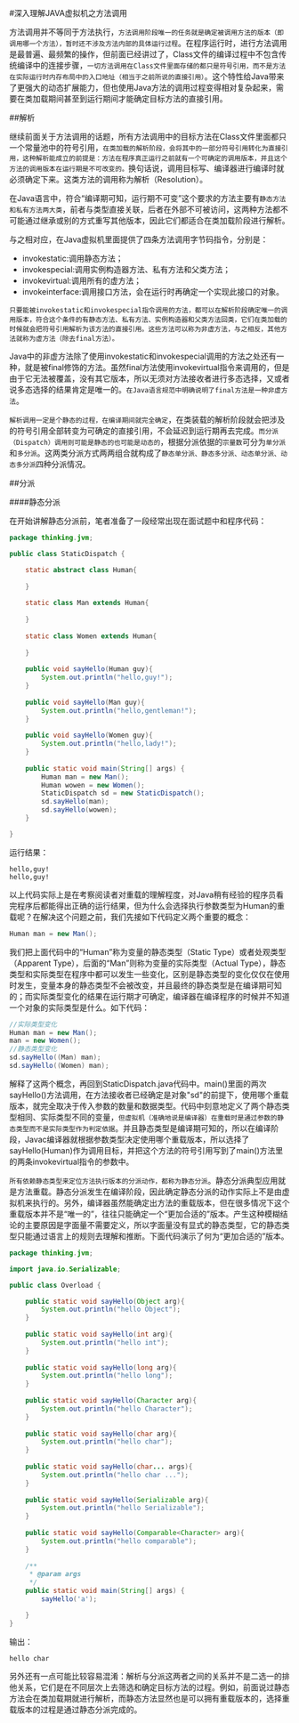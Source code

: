 #深入理解JAVA虚拟机之方法调用

方法调用并不等同于方法执行，`方法调用阶段唯一的任务就是确定被调用方法的版本（即调用哪一个方法），暂时还不涉及方法内部的具体运行过程`。在程序运行时，进行方法调用是最普遍、最频繁的操作，但前面已经讲过了，Class文件的编译过程中不包含传统编译中的连接步骤，`一切方法调用在Class文件里面存储的都只是符号引用，而不是方法在实际运行时内存布局中的入口地址（相当于之前所说的直接引用）`。这个特性给Java带来了更强大的动态扩展能力，但也使用Java方法的调用过程变得相对复杂起来，需要在类加载期间甚至到运行期间才能确定目标方法的直接引用。

##解析

继续前面关于方法调用的话题，所有方法调用中的目标方法在Class文件里面都只一个常量池中的符号引用，`在类加载的解析阶段，会将其中的一部分符号引用转化为直接引用，这种解析能成立的前提是：方法在程序真正运行之前就有一个可确定的调用版本，并且这个方法的调用版本在运行期是不可改变的。`换句话说，调用目标写、编译器进行编译时就必须确定下来。这类方法的调用称为解析（Resolution）。

在Java语言中，符合“编译期可知，运行期不可变”这个要求的方法主要有`静态方法和私有方法两大类`，前者与类型直接关联，后者在外部不可被访问，这两种方法都不可能通过继承或别的方式重写其他版本，因此它们都适合在类加载阶段进行解析。

与之相对应，在Java虚拟机里面提供了四条方法调用字节码指令，分别是：

*    invokestatic:调用静态方法；
*    invokespecial:调用实例构造器<init>方法、私有方法和父类方法；
*    invokevirtual:调用所有的虚方法；
*    invokeinterface:调用接口方法，会在运行时再确定一个实现此接口的对象。

`只要能被invokestatic和invokespecial指令调用的方法，都可以在解析阶段确定唯一的调用版本，符合这个条件的有静态方法、私有方法、实例构造器和父类方法回类，它们在类加载的时候就会把符号引用解析为该方法的直接引用。这些方法可以称为非虚方法，与之相反，其他方法就称为虚方法（除去final方法）。`

Java中的非虚方法除了使用invokestatic和invokespecial调用的方法之处还有一种，就是被final修饰的方法。虽然final方法使用invokevirtual指令来调用的，但是由于它无法被覆盖，没有其它版本，所以无须对方法接收者进行多态选择，又或者说多态选择的结果肯定是唯一的。`在Java语言规范中明确说明了final方法是一种非虚方法`。

`解析调用一定是个静态的过程，在编译期间就完全确定`，在类装载的解析阶段就会把涉及的符号引用全部转变为可确定的直接引用，不会延迟到运行期再去完成。`而分派（Dispatch）调用则可能是静态的也可能是动态的`，根据分派依据的`宗量数`可分为`单分派`和`多分派`。这两类分派方式两两组合就构成了`静态单分派、静态多分派、动态单分派、动态多分派`四种分派情况。

##分派

####静态分派

在开始讲解静态分派前，笔者准备了一段经常出现在面试题中和程序代码：

```Java
package thinking.jvm;

public class StaticDispatch {

	static abstract class Human{
		
	}
	
	static class Man extends Human{
		
	}
	
	static class Women extends Human{
		
	}
	
	public void sayHello(Human guy){
		System.out.println("hello,guy!");
	}
	
	public void sayHello(Man guy){
		System.out.println("hello,gentleman!");
	}
	
	public void sayHello(Women guy){
		System.out.println("hello,lady!");
	}
	
	public static void main(String[] args) {
		Human man = new Man();
		Human wowen = new Women();
		StaticDispatch sd = new StaticDispatch();
		sd.sayHello(man);
		sd.sayHello(wowen);
	}

}
```
运行结果：
```
hello,guy!
hello,guy!
```
以上代码实际上是在考察阅读者对重载的理解程度，对Java稍有经验的程序员看完程序后都能得出正确的运行结果，但为什么会选择执行参数类型为Human的重载呢？在解决这个问题之前，我们先接如下代码定义两个重要的概念：
```Java
Human man = new Man();
```
我们把上面代码中的“Human”称为变量的静态类型（Static Type）或者处观类型（Apparent Type），后面的“Man”则称为变量的实际类型（Actual Type），静态类型和实际类型在程序中都可以发生一些变化，区别是静态类型的变化仅仅在使用时发生，变量本身的静态类型不会被改变，并且最终的静态类型是在编译期可知的；而实际类型变化的结果在运行期才可确定，编译器在编译程序的时候并不知道一个对象的实际类型是什么。如下代码：
```Java
//实际类型变化
Human man = new Man();
man = new Women();
//静态类型变化
sd.sayHello((Man) man);
sd.sayHello((Women) man);
```
解释了这两个概念，再回到StaticDispatch.java代码中。main()里面的两次sayHello()方法调用，在方法接收者已经确定是对象"sd"的前提下，使用哪个重载版本，就完全取决于传入参数的数量和数据类型。代码中刻意地定义了两个静态类型相同、实际类型不同的变量，`但虚拟机（准确地说是编译器）在重载时是通过参数的静态类型而不是实际类型作为判定依据`。并且静态类型是编译期可知的，所以在编译阶段，Javac编译器就根据参数类型决定使用哪个重载版本，所以选择了sayHello(Human)作为调用目标，并把这个方法的符号引用写到了main()方法里的两条invokevirtual指令的参数中。

`所有依赖静态类型来定位方法执行版本的分派动作，都称为静态分派`。静态分派典型应用就是方法重载。静态分派发生在编译阶段，因此确定静态分派的动作实际上不是由虚拟机来执行的。另外，编译器虽然能确定出方法的重载版本，但在很多情况下这个重载版本并不是“唯一的”，往往只能确定一个“更加合适的”版本。产生这种模糊结论的主要原因是字面量不需要定义，所以字面量没有显式的静态类型，它的静态类型只能通过语言上的规则去理解和推断。下面代码演示了何为“更加合适的”版本。
```Java
package thinking.jvm;

import java.io.Serializable;

public class Overload {

	public static void sayHello(Object arg){
		System.out.println("hello Object");
	}
	
	public static void sayHello(int arg){
		System.out.println("hello int");
	}
	
	public static void sayHello(long arg){
		System.out.println("hello long");
	}
	
	public static void sayHello(Character arg){
		System.out.println("hello Character");
	}
	
	public static void sayHello(char arg){
		System.out.println("hello char");
	}
	
	public static void sayHello(char... args){
		System.out.println("hello char ...");
	}
	
	public static void sayHello(Serializable arg){
		System.out.println("hello Serializable");
	}
	
	public static void sayHello(Comparable<Character> arg){
		System.out.println("hello comparable");
	}
	
	/**
	 * @param args
	 */
	public static void main(String[] args) {
		sayHello('a');

	}
}
```
输出：
```
hello char
```

另外还有一点可能比较容易混淆：解析与分派这两者之间的关系并不是二选一的排他关系，它们是在不同层次上去筛选和确定目标方法的过程。例如，前面说过静态方法会在类加载期就进行解析，而静态方法显然也是可以拥有重载版本的，选择重载版本的过程是通过静态分派完成的。



